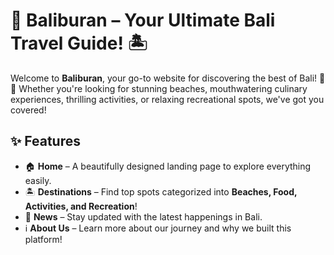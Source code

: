 # 🌴 Baliburan – Your Ultimate Bali Travel Guide! 🏝️  

Welcome to **Baliburan**, your go-to website for discovering the best of Bali! 🌊🌞 Whether you're looking for stunning beaches, mouthwatering culinary experiences, thrilling activities, or relaxing recreational spots, we've got you covered!  

## ✨ Features  
- 🏠 **Home** – A beautifully designed landing page to explore everything easily.  
- 🏝️ **Destinations** – Find top spots categorized into **Beaches, Food, Activities, and Recreation**!  
- 📰 **News** – Stay updated with the latest happenings in Bali.  
- ℹ️ **About Us** – Learn more about our journey and why we built this platform!  
